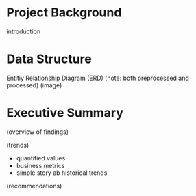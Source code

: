# Project Background
introduction

# Data Structure
Entitiy Relationship Diagram (ERD)
(note: both preprocessed and processed)
(image)

# Executive Summary
(overview of findings)


(trends)
- quantified values
- business metrics
- simple story ab historical trends

(recommendations)


